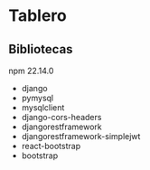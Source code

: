 # Tablero

## Bibliotecas

npm 22.14.0

-   django
-   pymysql
-   mysqlclient
-   django-cors-headers
-   djangorestframework
-   djangorestframework-simplejwt
-   react-bootstrap
-   bootstrap

